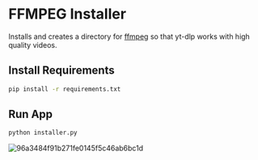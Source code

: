 # FFMPEG Installer 
Installs and creates a directory for [ffmpeg](https://www.ffmpeg.org/download.html) so that yt-dlp works with high quality videos. 



## Install Requirements
```bash
pip install -r requirements.txt
```

## Run App
```bash
python installer.py
```

![96a3484f91b271fe0145f5c46ab6bc1d](https://github.com/user-attachments/assets/f3a6d58a-b497-473a-aa22-2cf1a7346eac)
